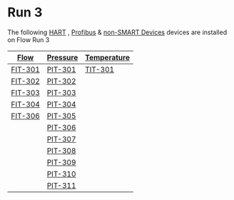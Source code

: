 # Run 3

The following [HART](../indexes/index_devices_hart.md) , [Profibus](../indexes/index_devices_profibus.md) & [non-SMART Devices](../indexes/index_devices_non_smart.md) devices are installed on Flow Run 3


|[Flow](../indexes/index_devices_flow.md)|[Pressure](../indexes/index_devices_pressure.md)|[Temperature](../indexes/index_devices_temperature.md)|
|---|---|---|
|[FIT-301](../devices/FIT-301.md)|[PIT-301](../devices/PIT-301.md)|[TIT-301](../devices/TIT-301.md)|
|[FIT-302](../devices/FIT-302.md)|[PIT-302](../devices/PIT-302.md)|
|[FIT-303](../devices/FIT-303.md)|[PIT-303](../devices/PIT-303.md)|
|[FIT-304](../devices/FIT-304.md)|[PIT-304](../devices/PIT-304.md)|
|[FIT-306](../devices/FIT-306.md)|[PIT-305](../devices/PIT-305.md)|
||[PIT-306](../devices/PIT-306.md)|
||[PIT-307](../devices/PIT-307.md)|
||[PIT-308](../devices/PIT-308.md)|
||[PIT-309](../devices/PIT-309.md)|
||[PIT-310](../devices/PIT-310.md)|
||[PIT-311](../devices/PIT-311.md)|